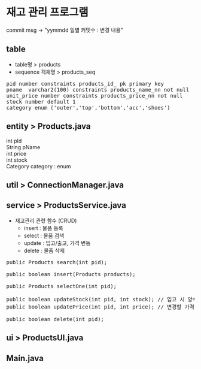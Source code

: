 # 재고 관리 프로그램

commit msg -> "yymmdd 일별 커밋수 : 변경 내용"



## table

- table명 > products
- sequence 객체명 > products_seq


<pre>
pid number constraints products_id_ pk primary key
pname  varchar2(100) constraints products_name_nn not null
unit_price number constraints products_price_nn not null
stock number default 1
category enum ('outer','top','bottom','acc','shoes')
</pre>



## entity > Products.java
int pId\
String pName\
int price\
int stock\
Category category  : enum


## util > ConnectionManager.java


## service > ProductsService.java

- 재고관리 관련 함수  (CRUD)
  - insert : 물품 등록
  - select : 물품 검색
  - update : 입고/출고, 가격 변동 
  - delete : 물품 삭제
<pre>
public Products search(int pid);

public boolean insert(Products products);

public Products selectOne(int pid);

public boolean updateStock(int pid, int stock); // 입고 시 양수, 출고 시 음수 전달
public boolean updatePrice(int pid, int price); // 변경할 가격 전달

public boolean delete(int pid); 
</pre>

## ui > ProductsUI.java

## Main.java
